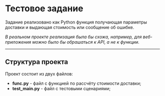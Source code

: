# Тестовое задание
Задание реализовано как Python функция получающая параметры доставки и выдающая стоимость или сообщение об ошибке.

*В реальном проекте реализация была бы схожа, например, для веб-приложения можно было бы обрашаться к API, а не к функции.*
<hr>

## Структура проекта
Проект состоит из двух файлов:
<ul>
  <li><b>func.py</b> - файл с функцией по рассчёту стоимости доставки;</li>
  <li><b>test_main.py</b> - файл с тестовыми сценариями;</li>
</ul>

